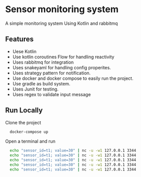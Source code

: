 
# Sensor monitoring system

A simple monitoring system Using Kotlin and rabbitmq



## Features

- Uese Kotlin
- Use kotlin coroutines Flow for handling reactivity
- Uses rabbitmq for integration
- Uses snakeyaml for handling config properites.
- Uses strategy pattern for notification.
- Use docker and docker compose to easily run the project.
- Use gradle as build system.
- Uses Junit for testing.
- Uses regex to validate input message



## Run Locally

Clone the project

```bash
  docker-compose up
```

Open a terminal and run

```bash
  echo "sensor_id=t1; value=30" | nc -u -w1 127.0.0.1 3344
  echo "sensor_id=t1; value=30" | nc -u -w1 127.0.0.1 3344
  echo "sensor_id=t1; value=30" | nc -u -w1 127.0.0.1 3344
  echo "sensor_id=t1; value=30" | nc -u -w1 127.0.0.1 3344
  echo "sensor_id=t1; value=30" | nc -u -w1 127.0.0.1 3344
```
